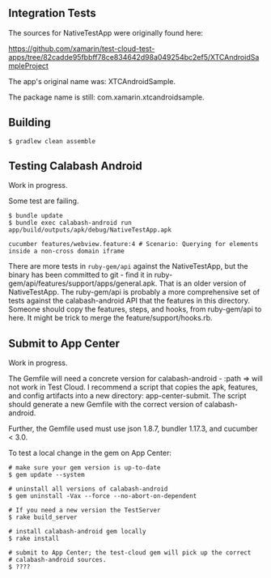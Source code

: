 ## Integration Tests

The sources for NativeTestApp were originally found here:

https://github.com/xamarin/test-cloud-test-apps/tree/82cadde95fbbff78ce834642d98a049254bc2ef5/XTCAndroidSampleProject

The app's original name was: XTCAndroidSample.

The package name is still: com.xamarin.xtcandroidsample.

## Building

```
$ gradlew clean assemble
```

## Testing Calabash Android

Work in progress.

Some test are failing.

```
$ bundle update
$ bundle exec calabash-android run app/build/outputs/apk/debug/NativeTestApp.apk

cucumber features/webview.feature:4 # Scenario: Querying for elements inside a non-cross domain iframe
```

There are more tests in `ruby-gem/api` against the NativeTestApp, but
the binary has been committed to git - find it in
ruby-gem/api/features/support/apps/general.apk.  That is an older
version of NativeTestApp.  The ruby-gem/api is probably a more
comprehensive set of tests against the calabash-android API that the
features in this directory.  Someone should copy the features, steps,
and hooks, from ruby-gem/api to here.  It might be trick to merge the
feature/support/hooks.rb.

## Submit to App Center

Work in progress.

The Gemfile will need a concrete version for calabash-android - :path => will
not work in Test Cloud.  I recommend a script that copies the apk, features,
and config artifacts into a new directory: app-center-submit.  The script
should generate a new Gemfile with the correct version of calabash-android.

Further, the Gemfile used must use json 1.8.7, bundler 1.17.3, and
cucumber < 3.0.


To test a local change in the gem on App Center:

```
# make sure your gem version is up-to-date
$ gem update --system

# uninstall all versions of calabash-android
$ gem uninstall -Vax --force --no-abort-on-dependent

# If you need a new version the TestServer
$ rake build_server

# install calabash-android gem locally
$ rake install

# submit to App Center; the test-cloud gem will pick up the correct
# calabash-android sources.
$ ????
```
